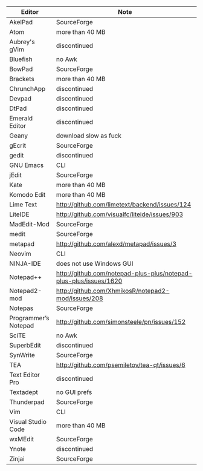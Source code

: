Editor | Note
-------|-----
AkelPad | SourceForge
Atom | more than 40 MB
Aubrey's gVim | discontinued
Bluefish | no Awk
BowPad | SourceForge
Brackets | more than 40 MB
ChrunchApp | discontinued
Devpad | discontinued
DtPad | discontinued
Emerald Editor | discontinued
Geany | download slow as fuck
gEcrit | SourceForge
gedit | discontinued
GNU Emacs | CLI
jEdit | SourceForge
Kate | more than 40 MB
Komodo Edit | more than 40 MB
Lime Text | http://github.com/limetext/backend/issues/124
LiteIDE | http://github.com/visualfc/liteide/issues/903
MadEdit-Mod | SourceForge
medit | SourceForge
metapad | http://github.com/alexd/metapad/issues/3
Neovim | CLI
NINJA-IDE | does not use Windows GUI
Notepad++ | http://github.com/notepad-plus-plus/notepad-plus-plus/issues/1620
Notepad2-mod | http://github.com/XhmikosR/notepad2-mod/issues/208
Notepas | SourceForge
Programmer’s Notepad | http://github.com/simonsteele/pn/issues/152
SciTE | no Awk
SuperbEdit | discontinued
SynWrite | SourceForge
TEA | http://github.com/psemiletov/tea-qt/issues/6
Text Editor Pro | discontinued
Textadept | no GUI prefs
Thunderpad | SourceForge
Vim | CLI
Visual Studio Code | more than 40 MB
wxMEdit | SourceForge
Ynote | discontinued
Zinjai | SourceForge
